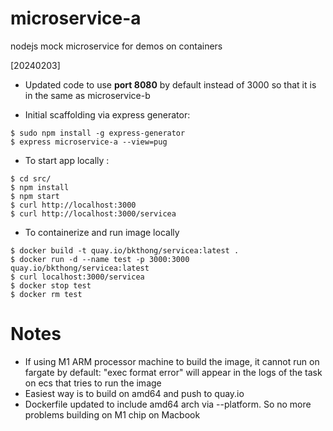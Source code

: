 # microservice-a
nodejs mock microservice for demos on containers

[20240203]
- Updated code to use **port 8080** by default instead of 3000
  so that it is in the same as microservice-b

- Initial scaffolding via express generator:
```
$ sudo npm install -g express-generator
$ express microservice-a --view=pug
```

- To start app locally :
```
$ cd src/
$ npm install
$ npm start
$ curl http://localhost:3000
$ curl http://localhost:3000/servicea
```

- To containerize and run image locally
```
$ docker build -t quay.io/bkthong/servicea:latest .
$ docker run -d --name test -p 3000:3000 quay.io/bkthong/servicea:latest
$ curl localhost:3000/servicea
$ docker stop test
$ docker rm test
```

# Notes
- If using M1 ARM processor machine to build the image, it cannot run on fargate by default:
   "exec format error" will appear in the logs of the task on ecs that tries to run the image
- Easiest way is to build on amd64 and push to quay.io
- Dockerfile updated to include amd64 arch via --platform. So no more problems building on M1 chip on Macbook
